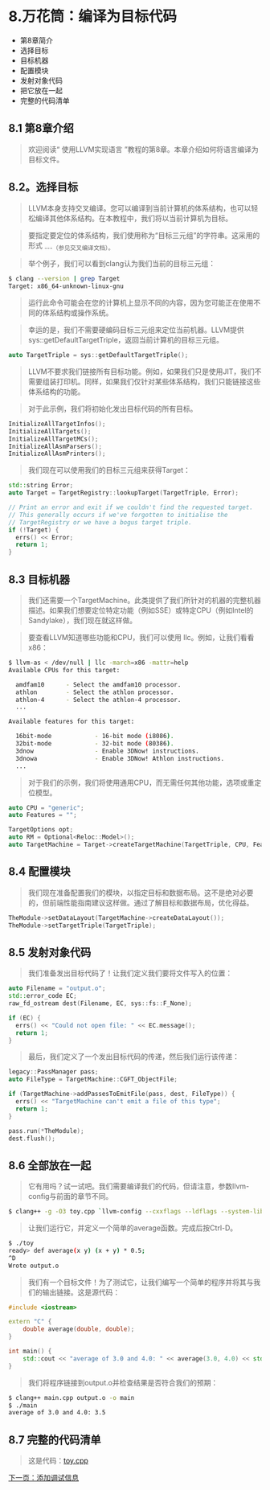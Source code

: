 # 8.万花筒：编译为目标代码
* 第8章简介
* 选择目标
* 目标机器
* 配置模块
* 发射对象代码
* 把它放在一起
* 完整的代码清单
## 8.1 第8章介绍
> 欢迎阅读“ 使用LLVM实现语言 ”教程的第8章。本章介绍如何将语言编译为目标文件。

## 8.2。选择目标
> LLVM本身支持交叉编译。您可以编译到当前计算机的体系结构，也可以轻松编译其他体系结构。在本教程中，我们将以当前计算机为目标。

> 要指定要定位的体系结构，我们使用称为“目标三元组”的字符串。这采用的形式 <arch><sub>-<vendor>-<sys>-<abi>（参见交叉编译文档）。

> 举个例子，我们可以看到clang认为我们当前的目标三元组：
```sh
$ clang --version | grep Target
Target: x86_64-unknown-linux-gnu
```
> 运行此命令可能会在您的计算机上显示不同的内容，因为您可能正在使用不同的体系结构或操作系统。

> 幸运的是，我们不需要硬编码目标三元组来定位当前机器。LLVM提供sys::getDefaultTargetTriple，返回当前计算机的目标三元组。
```cpp
auto TargetTriple = sys::getDefaultTargetTriple();
```
> LLVM不要求我们链接所有目标功能。例如，如果我们只是使用JIT，我们不需要组装打印机。同样，如果我们仅针对某些体系结构，我们只能链接这些体系结构的功能。

> 对于此示例，我们将初始化发出目标代码的所有目标。
```cpp
InitializeAllTargetInfos();
InitializeAllTargets();
InitializeAllTargetMCs();
InitializeAllAsmParsers();
InitializeAllAsmPrinters();
```
> 我们现在可以使用我们的目标三元组来获得Target：
```cpp
std::string Error;
auto Target = TargetRegistry::lookupTarget(TargetTriple, Error);

// Print an error and exit if we couldn't find the requested target.
// This generally occurs if we've forgotten to initialise the
// TargetRegistry or we have a bogus target triple.
if (!Target) {
  errs() << Error;
  return 1;
}
```
## 8.3 目标机器
> 我们还需要一个TargetMachine。此类提供了我们所针对的机器的完整机器描述。如果我们想要定位特定功能（例如SSE）或特定CPU（例如Intel的Sandylake），我们现在就这样做。

> 要查看LLVM知道哪些功能和CPU，我们可以使用 llc。例如，让我们看看x86：
```sh
$ llvm-as < /dev/null | llc -march=x86 -mattr=help
Available CPUs for this target:

  amdfam10      - Select the amdfam10 processor.
  athlon        - Select the athlon processor.
  athlon-4      - Select the athlon-4 processor.
  ...

Available features for this target:

  16bit-mode            - 16-bit mode (i8086).
  32bit-mode            - 32-bit mode (80386).
  3dnow                 - Enable 3DNow! instructions.
  3dnowa                - Enable 3DNow! Athlon instructions.
  ...
```
> 对于我们的示例，我们将使用通用CPU，而无需任何其他功能，选项或重定位模型。
```cpp
auto CPU = "generic";
auto Features = "";

TargetOptions opt;
auto RM = Optional<Reloc::Model>();
auto TargetMachine = Target->createTargetMachine(TargetTriple, CPU, Features, opt, RM);
```
## 8.4 配置模块
> 我们现在准备配置我们的模块，以指定目标和数据布局。这不是绝对必要的，但前端性能指南建议这样做。通过了解目标和数据布局，优化得益。
```cpp
TheModule->setDataLayout(TargetMachine->createDataLayout());
TheModule->setTargetTriple(TargetTriple);
```
## 8.5 发射对象代码
> 我们准备发出目标代码了！让我们定义我们要将文件写入的位置：
```cpp
auto Filename = "output.o";
std::error_code EC;
raw_fd_ostream dest(Filename, EC, sys::fs::F_None);

if (EC) {
  errs() << "Could not open file: " << EC.message();
  return 1;
}
```
> 最后，我们定义了一个发出目标代码的传递，然后我们运行该传递：
```cpp
legacy::PassManager pass;
auto FileType = TargetMachine::CGFT_ObjectFile;

if (TargetMachine->addPassesToEmitFile(pass, dest, FileType)) {
  errs() << "TargetMachine can't emit a file of this type";
  return 1;
}

pass.run(*TheModule);
dest.flush();
```
## 8.6 全部放在一起
> 它有用吗？试一试吧。我们需要编译我们的代码，但请注意，参数llvm-config与前面的章节不同。
```sh
$ clang++ -g -O3 toy.cpp `llvm-config --cxxflags --ldflags --system-libs --libs all` -o toy
```
> 让我们运行它，并定义一个简单的average函数。完成后按Ctrl-D。
```sh
$ ./toy
ready> def average(x y) (x + y) * 0.5;
^D
Wrote output.o
```
> 我们有一个目标文件！为了测试它，让我们编写一个简单的程序并将其与我们的输出链接。这是源代码：
```cpp
#include <iostream>

extern "C" {
    double average(double, double);
}

int main() {
    std::cout << "average of 3.0 and 4.0: " << average(3.0, 4.0) << std::endl;
}
```
> 我们将程序链接到output.o并检查结果是否符合我们的预期：
```sh
$ clang++ main.cpp output.o -o main
$ ./main
average of 3.0 and 4.0: 3.5
```
## 8.7 完整的代码清单
> 这是代码：[toy.cpp](./toy.cpp)

[下一页：添加调试信息](../Chapter09/README.md)